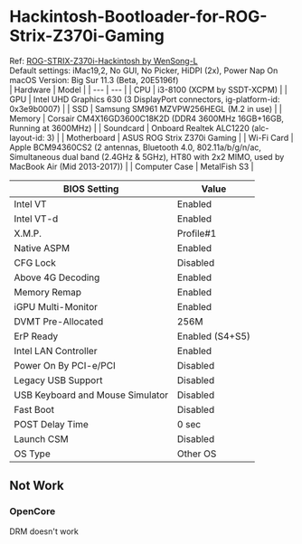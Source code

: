 # Hackintosh-Bootloader-for-ROG-Strix-Z370i-Gaming
Ref: [ROG-STRIX-Z370i-Hackintosh by WenSong-L](https://github.com/WenSong-L/ROG-STRIX-Z370i-Hackintosh)  
Default settings: iMac19,2, No GUI, No Picker, HiDPI (2x), Power Nap On  
macOS Version: Big Sur 11.3 (Beta, 20E5196f)  
| Hardware | Model |
| --- | --- |
| CPU | i3-8100 (XCPM by SSDT-XCPM) |
| GPU | Intel UHD Graphics 630 (3 DisplayPort connectors, ig-platform-id: 0x3e9b0007) |
| SSD | Samsung SM961 MZVPW256HEGL (M.2 in use) |
| Memory | Corsair CM4X16GD3600C18K2D (DDR4 3600MHz 16GB+16GB, Running at 3600MHz) |
| Soundcard | Onboard Realtek ALC1220 (alc-layout-id: 3) |
| Motherboard | ASUS ROG Strix Z370i Gaming |
| Wi-Fi Card | Apple BCM94360CS2 (2 antennas, Bluetooth 4.0, 802.11a/b/g/n/ac, Simultaneous dual band (2.4GHz & 5GHz), HT80 with 2x2 MIMO, used by MacBook Air (Mid 2013-2017)) |
| Computer Case | MetalFish S3 |

| BIOS Setting | Value |
| --- | --- |
| Intel VT | Enabled |
| Intel VT-d | Enabled |
| X.M.P. | Profile#1 |
| Native ASPM | Enabled |
| CFG Lock | Disabled |
| Above 4G Decoding | Enabled |
| Memory Remap | Enabled |
| iGPU Multi-Monitor | Enabled |
| DVMT Pre-Allocated | 256M |
| ErP Ready | Enabled (S4+S5) |
| Intel LAN Controller | Enabled |
| Power On By PCI-e/PCI | Disabled |
| Legacy USB Support | Disabled |
| USB Keyboard and Mouse Simulator | Disabled |
| Fast Boot | Disabled |
| POST Delay Time | 0 sec |
| Launch CSM | Disabled |
| OS Type | Other OS |

## Not Work
### OpenCore
DRM doesn't work
